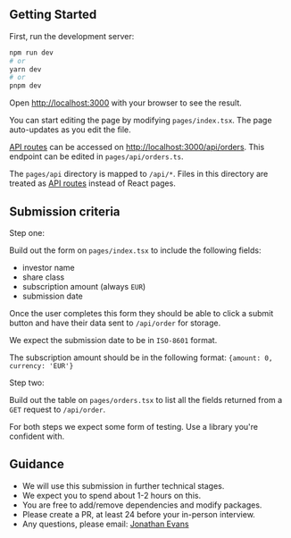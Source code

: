 ## Getting Started

First, run the development server:

```bash
npm run dev
# or
yarn dev
# or
pnpm dev
```

Open [http://localhost:3000](http://localhost:3000) with your browser to see the result.

You can start editing the page by modifying `pages/index.tsx`. The page auto-updates as you edit the file.

[API routes](https://nextjs.org/docs/api-routes/introduction) can be accessed on [http://localhost:3000/api/orders](http://localhost:3000/api/orders). This endpoint can be edited in `pages/api/orders.ts`.

The `pages/api` directory is mapped to `/api/*`. Files in this directory are treated as [API routes](https://nextjs.org/docs/api-routes/introduction) instead of React pages.


## Submission criteria

Step one:

Build out the form on `pages/index.tsx` to include the following fields:

- investor name
- share class
- subscription amount (always `EUR`)
- submission date

Once the user completes this form they should be able to click a submit button and have their data sent to `/api/order` for storage.

We expect the submission date to be in `ISO-8601` format.

The subscription amount should be in the following format: `{amount: 0, currency: 'EUR'}`

Step two:

Build out the table on `pages/orders.tsx` to list all the fields returned from a `GET` request to `/api/order`.


For both steps we expect some form of testing. Use a library you're confident with.

## Guidance

- We will use this submission in further technical stages. 
- We expect you to spend about 1-2 hours on this.
- You are free to add/remove dependencies and modify packages.
- Please create a PR, at least 24 before your in-person interview.
- Any questions, please email: [Jonathan Evans](mailto:jonathan.evans@goji.investments)